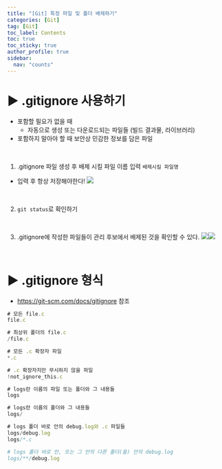 ```yaml
---
title: "[Git] 특정 파일 및 폴더 배제하기"
categories: [Git]
tag: [Git]
toc_label: Contents
toc: true
toc_sticky: true
author_profile: true
sidebar:
  nav: "counts"
---
```


# ▶ .gitignore 사용하기

- 포함할 필요가 없을 때
  - 자동으로 생성 또는 다운로드되는 파일들 (빌드 결과물, 라이브러리)
- 포함하지 말아야 할 때
  보안상 민감한 정보를 담은 파일

<br>

1. .gitignore 파일 생성 후 배제 시킬 파일 이름 입력 `배제시킬 파일명`

- 입력 후 항상 저장해야한다!
  ![](https://velog.velcdn.com/images/sieunpark/post/7f87faa1-1b47-415b-97c5-c89a2be5792f/image.png)

<br>

2. `git status`로 확인하기

<br>

3. .gitignore에 작성한 파일들이 관리 후보에서 배제된 것을 확인할 수 있다.
   ![](https://velog.velcdn.com/images/sieunpark/post/6714a16a-a5cf-4455-9e05-0def1d0994da/image.png)![](https://velog.velcdn.com/images/sieunpark/post/01652cb0-df1c-4a6e-9b3e-417b352dfade/image.png)

<br>

# ▶ .gitignore 형식

- https://git-scm.com/docs/gitignore 참조

```jsx
# 모든 file.c
file.c

# 최상위 폴더의 file.c
/file.c

# 모든 .c 확장자 파일
*.c

# .c 확장자지만 무시하지 않을 파일
!not_ignore_this.c

# logs란 이름의 파일 또는 폴더와 그 내용들
logs

# logs란 이름의 폴더와 그 내용들
logs/

# logs 폴더 바로 안의 debug.log와 .c 파일들
logs/debug.log
logs/*.c

# logs 폴더 바로 안, 또는 그 안의 다른 폴더(들) 안의 debug.log
logs/**/debug.log
```

<br>

